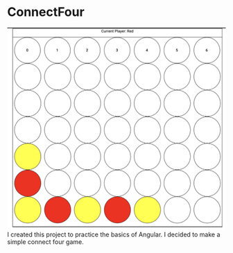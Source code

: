 # ConnectFour

![Alt text](https://raw.githubusercontent.com/TextuarySolid45/private-repo-readmes/main/images/connect-four.png)
I created this project to practice the basics of Angular. I decided to make a simple connect four game. 